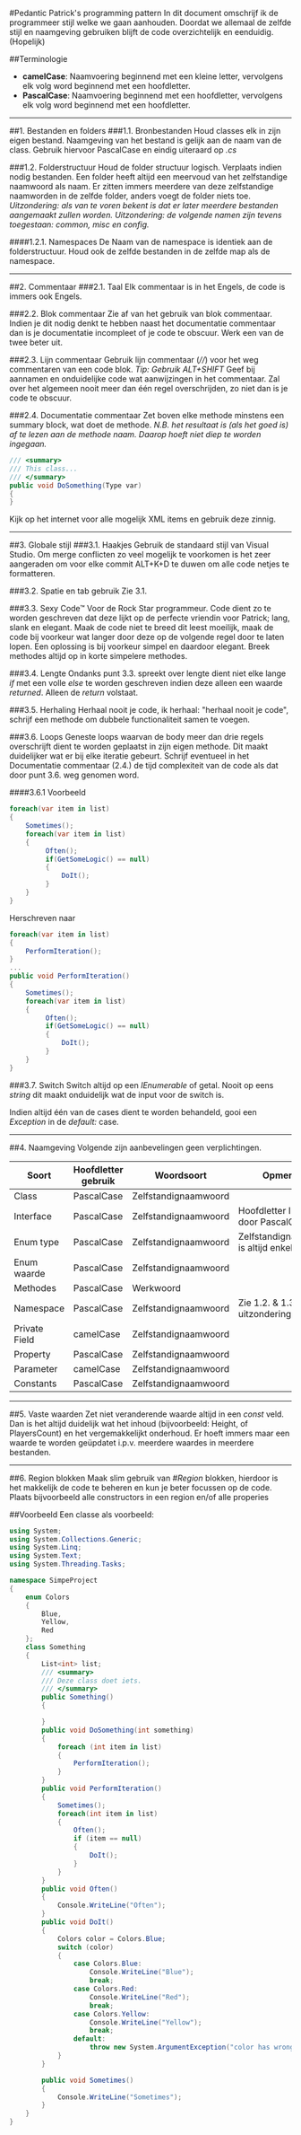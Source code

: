 #Pedantic Patrick's programming pattern
In dit document omschrijf ik de programmeer stijl welke we gaan aanhouden. Doordat we allemaal de zelfde stijl en naamgeving gebruiken blijft de code overzichtelijk en eenduidig. (Hopelijk)

##Terminologie
* **camelCase**: Naamvoering beginnend met een kleine letter, vervolgens elk volg word beginnend met een hoofdletter.
* **PascalCase**: Naamvoering beginnend met een hoofdletter, vervolgens elk volg word beginnend met een hoofdletter.

***

##1. Bestanden en folders
###1.1. Bronbestanden
Houd classes elk in zijn eigen bestand. Naamgeving van het bestand is gelijk aan de naam van de class. Gebruik hiervoor PascalCase en eindig uiteraard op _.cs_

###1.2. Folderstructuur
Houd de folder structuur logisch. Verplaats indien nodig bestanden.
Een folder heeft altijd een meervoud van het zelfstandige naamwoord als naam. Er zitten immers meerdere van deze zelfstandige naamworden in de zelfde folder, anders voegt de folder niets toe.
_Uitzondering: als van te voren bekent is dat er later meerdere bestanden aangemaakt zullen worden._
_Uitzondering: de volgende namen zijn tevens toegestaan: common, misc en config._

####1.2.1. Namespaces
De Naam van de namespace is identiek aan de folderstructuur. Houd ook de zelfde bestanden in de zelfde map als de namespace.

***

##2. Commentaar
###2.1. Taal
Elk commentaar is in het Engels, de code is immers ook Engels.

###2.2. Blok commentaar
Zie af van het gebruik van blok commentaar. Indien je dit nodig denkt te hebben naast het documentatie commentaar dan is je documentatie incompleet of je code te obscuur. Werk een van de twee beter uit.

###2.3. Lijn commentaar
Gebruik lijn commentaar (_//_) voor het weg commentaren van een code blok.
_Tip: Gebruik ALT+SHIFT_
Geef bij aannamen en onduidelijke code wat aanwijzingen in het commentaar. Zal over het algemeen nooit meer dan één regel overschrijden, zo niet dan is je code te obscuur.

###2.4. Documentatie commentaar
Zet boven elke methode minstens een summary block, wat doet de methode.
_N.B. het resultaat is (als het goed is) af te lezen aan de methode naam. Daarop hoeft niet diep te worden ingegaan._
```C#
/// <summary>
/// This class...
/// </summary>
public void DoSomething(Type var)
{
}
```
Kijk op het internet voor alle mogelijk XML items en gebruik deze zinnig.

***

##3. Globale stijl
###3.1. Haakjes
Gebruik de standaard stijl van Visual Studio. Om merge conflicten zo veel mogelijk te voorkomen is het zeer aangeraden om voor elke commit ALT+K+D te duwen om alle code netjes te formatteren.

###3.2. Spatie en tab gebruik
Zie 3.1.

###3.3. Sexy Code&trade;
Voor de Rock Star programmeur. Code dient zo te worden geschreven dat deze lijkt op de perfecte vriendin voor Patrick; lang, slank en elegant. Maak de code niet te breed dit leest moeilijk, maak de code bij voorkeur wat langer door deze op de volgende regel door te laten lopen. Een oplossing is bij voorkeur simpel en daardoor elegant. Breek methodes altijd op in korte simpelere methodes.

###3.4. Lengte
Ondanks punt 3.3. spreekt over lengte dient niet elke lange _if_ met een volle _else_ te worden geschreven indien deze alleen een waarde _returned_. Alleen de _return_ volstaat.

###3.5. Herhaling
Herhaal nooit je code, ik herhaal: "herhaal nooit je code", schrijf een methode om dubbele functionaliteit samen te voegen.


###3.6. Loops
Geneste loops waarvan de body meer dan drie regels overschrijft dient te worden geplaatst in zijn eigen methode. Dit maakt duidelijker wat er bij elke iteratie gebeurt. Schrijf eventueel in het Documentatie commentaar (2.4.) de tijd complexiteit van de code als dat door punt 3.6. weg genomen word.

####3.6.1 Voorbeeld
```C#
foreach(var item in list)
{
    Sometimes();
    foreach(var item in list)
    {
         Often();
         if(GetSomeLogic() == null)
         {
             DoIt();
         }
    }
}
```
Herschreven naar
```C#
foreach(var item in list)
{
    PerformIteration();
}
...
public void PerformIteration()
{
    Sometimes();
    foreach(var item in list)
    {
         Often();
         if(GetSomeLogic() == null)
         {
             DoIt();
         }
    }
}
```

###3.7. Switch
Switch altijd op een _IEnumerable_ of getal. Nooit op eens _string_ dit maakt onduidelijk wat de input voor de switch is.

Indien altijd één van de cases dient te worden behandeld, gooi een _Exception_ in de _default:_ case.

***

##4. Naamgeving
Volgende zijn aanbevelingen geen verplichtingen.

Soort         | Hoofdletter gebruik | Woordsoort           | Opmerking
------------- |---------------------| ---------------------|-----------
Class         | PascalCase          | Zelfstandignaamwoord |
Interface     | PascalCase          | Zelfstandignaamwoord | Hoofdletter I gevolgd door PascalCase.
Enum type     | PascalCase          | Zelfstandignaamwoord | Zelfstandignaamwoord is altijd enkelvoud.
Enum waarde   | PascalCase          | Zelfstandignaamwoord |
Methodes      | PascalCase          | Werkwoord            |
Namespace     | PascalCase          | Zelfstandignaamwoord | Zie 1.2. & 1.3. voor uitzonderingen.
Private Field | camelCase           | Zelfstandignaamwoord |
Property      | PascalCase          | Zelfstandignaamwoord |
Parameter     | camelCase           | Zelfstandignaamwoord |
Constants     | PascalCase          | Zelfstandignaamwoord |

***

##5. Vaste waarden
Zet niet veranderende waarde altijd in een _const_ veld.
Dan is het altijd duidelijk wat het inhoud (bijvoorbeeld: Height, of PlayersCount) en het vergemakkelijkt onderhoud. Er hoeft immers maar een waarde te worden geüpdatet i.p.v. meerdere waardes in meerdere bestanden.

***

##6. Region blokken
Maak slim gebruik van _#Region_ blokken, hierdoor is het makkelijk de code te beheren en kun je beter focussen op de code. Plaats bijvoorbeeld alle constructors in een region en/of alle properies

##Voorbeeld
Een classe als voorbeeld:
```C#
using System;
using System.Collections.Generic;
using System.Linq;
using System.Text;
using System.Threading.Tasks;

namespace SimpeProject
{
    enum Colors
    {
        Blue,
        Yellow,
        Red
    };
    class Something
    {
        List<int> list;
        /// <summary>
        /// Deze class doet iets.
        /// </summary>
        public Something()
        {

        }
        public void DoSomething(int something)
        {
            foreach (int item in list)
            {
                PerformIteration();
            }
        }
        public void PerformIteration()
        {
            Sometimes();
            foreach(int item in list)
            {
                Often();
                if (item == null)
                {
                    DoIt();
                }
            }
        }
        public void Often()
        {
            Console.WriteLine("Often");
        }
        public void DoIt()
        {
            Colors color = Colors.Blue;
            switch (color)
            {
                case Colors.Blue:
                    Console.WriteLine("Blue");
                    break;
                case Colors.Red:
                    Console.WriteLine("Red");
                    break;
                case Colors.Yellow:
                    Console.WriteLine("Yellow");
                    break;
                default:
                    throw new System.ArgumentException("color has wrong value");
            }
        }

        public void Sometimes()
        {
            Console.WriteLine("Sometimes");
        }
    }
}
```
